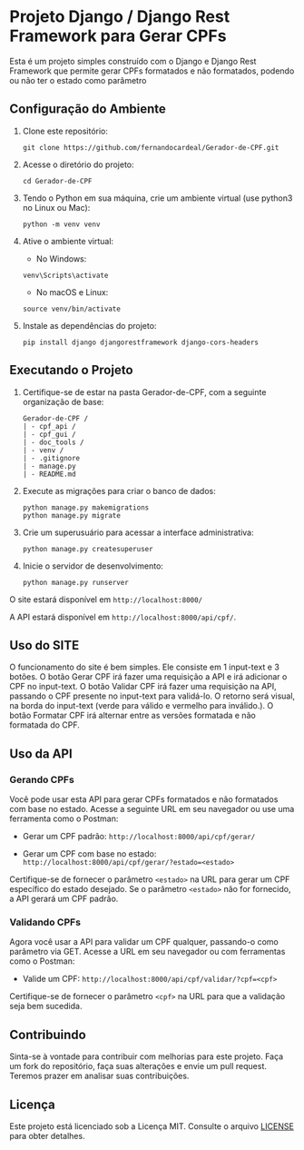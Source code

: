# Projeto Django / Django Rest Framework para Gerar CPFs

Esta é um projeto simples construído com o Django e Django Rest Framework que permite gerar CPFs formatados e não formatados, podendo ou não ter o estado como parâmetro

## Configuração do Ambiente
1. Clone este repositório:
    ```
    git clone https://github.com/fernandocardeal/Gerador-de-CPF.git
    ```

2. Acesse o diretório do projeto:
    ```
    cd Gerador-de-CPF
    ```

3. Tendo o Python em sua máquina, crie um ambiente virtual (use python3 no Linux ou Mac):
    ```
    python -m venv venv
    ```

4. Ative o ambiente virtual:

    - No Windows:

    ```
    venv\Scripts\activate
    ```

    - No macOS e Linux:

    ```
    source venv/bin/activate
    ```

5. Instale as dependências do projeto:

    ```
    pip install django djangorestframework django-cors-headers
    ```

## Executando o Projeto

1. Certifique-se de estar na pasta Gerador-de-CPF, com a seguinte organização de base:

    ```
    Gerador-de-CPF /
    | - cpf_api /
    | - cpf_gui /
    | - doc_tools /
    | - venv /
    | - .gitignore
    | - manage.py
    | - README.md
    ```

2. Execute as migrações para criar o banco de dados:

    ```
    python manage.py makemigrations
    python manage.py migrate
    ```

3. Crie um superusuário para acessar a interface administrativa:

    ```
    python manage.py createsuperuser
    ```

4. Inicie o servidor de desenvolvimento:

    ```
    python manage.py runserver
    ```

O site estará disponível em `http://localhost:8000/`

A API estará disponível em `http://localhost:8000/api/cpf/`.

## Uso do SITE

O funcionamento do site é bem simples. Ele consiste em 1 input-text e 3 botões. O botão Gerar CPF irá fazer uma requisição a API e irá adicionar o CPF no input-text. O botão Validar CPF irá fazer uma requisição na API, passando o CPF presente no input-text para validá-lo. O retorno será visual, na borda do input-text (verde para válido e vermelho para inválido.). O botão Formatar CPF irá alternar entre as versões formatada e não formatada do CPF.

## Uso da API

### Gerando CPFs

Você pode usar esta API para gerar CPFs formatados e não formatados com base no estado. Acesse a seguinte URL em seu navegador ou use uma ferramenta como o Postman:

- Gerar um CPF padrão: `http://localhost:8000/api/cpf/gerar/`

- Gerar um CPF com base no estado: `http://localhost:8000/api/cpf/gerar/?estado=<estado>`

Certifique-se de fornecer o parâmetro `<estado>` na URL para gerar um CPF específico do estado desejado. Se o parâmetro `<estado>` não for fornecido, a API gerará um CPF padrão.

### Validando CPFs
Agora você usar a API para validar um CPF qualquer, passando-o como parâmetro via GET. Acesse a URL em seu navegador ou com ferramentas como o Postman:

- Valide um CPF: `http://localhost:8000/api/cpf/validar/?cpf=<cpf>`

Certifique-se de fornecer o parâmetro `<cpf>` na URL para que a validação seja bem sucedida.

## Contribuindo

Sinta-se à vontade para contribuir com melhorias para este projeto. Faça um fork do repositório, faça suas alterações e envie um pull request. Teremos prazer em analisar suas contribuições.

## Licença

Este projeto está licenciado sob a Licença MIT. Consulte o arquivo [LICENSE](LICENSE) para obter detalhes.
